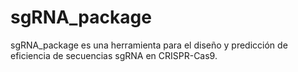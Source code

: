 # sgRNA_package
sgRNA_package es una herramienta para el diseño y predicción de eficiencia de secuencias sgRNA en CRISPR-Cas9.

